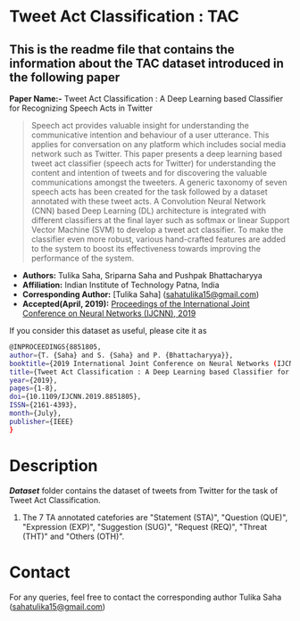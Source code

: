 # Tweet Act Classification : TAC

## This is the readme file that contains the information about the TAC dataset introduced in the following paper

**Paper Name:-** Tweet Act Classification : A Deep Learning based Classifier for Recognizing Speech Acts in Twitter
> Speech act provides valuable insight for understanding the communicative intention and behaviour of a user utterance. This applies for conversation on any platform which includes social media network such as Twitter. This paper presents a deep learning based tweet act classifier (speech acts for Twitter) for understanding the content and intention of tweets and for discovering the valuable communications amongst the tweeters. A generic taxonomy of seven speech acts has been created for the task followed by a dataset annotated with these tweet acts. A Convolution Neural Network (CNN) based Deep Learning (DL) architecture is integrated with different classifiers at the final layer such as softmax or linear Support Vector Machine (SVM) to develop a tweet act classifier. To make the classifier even more robust, various hand-crafted features are added to the system to boost its effectiveness towards improving the performance of the system.

* **Authors:** Tulika Saha, Sriparna Saha and Pushpak Bhattacharyya
* **Affiliation:** Indian Institute of Technology Patna, India
* **Corresponding Author:** [Tulika Saha] (sahatulika15@gmail.com)
* **Accepted(April, 2019):**  [Proceedings of the International Joint Conference on Neural Networks (IJCNN), 2019](10.1109/IJCNN.2019.8851805)

 
If you consider this dataset as useful, please cite it as
```bash
@INPROCEEDINGS{8851805,
author={T. {Saha} and S. {Saha} and P. {Bhattacharyya}},
booktitle={2019 International Joint Conference on Neural Networks (IJCNN)},
title={Tweet Act Classification : A Deep Learning based Classifier for Recognizing Speech Acts in Twitter},
year={2019},
pages={1-8},
doi={10.1109/IJCNN.2019.8851805},
ISSN={2161-4393},
month={July},
publisher={IEEE}
}
```

# Description
 
 **_Dataset_** folder contains the dataset of tweets from Twitter for the task of Tweet Act Classification.
 1. The 7 TA annotated catefories are "Statement (STA)", "Question (QUE)", "Expression (EXP)", "Suggestion (SUG)", "Request (REQ)", "Threat (THT)" and "Others (OTH)".

# Contact

For any queries, feel free to contact the corresponding author Tulika Saha (sahatulika15@gmail.com)
